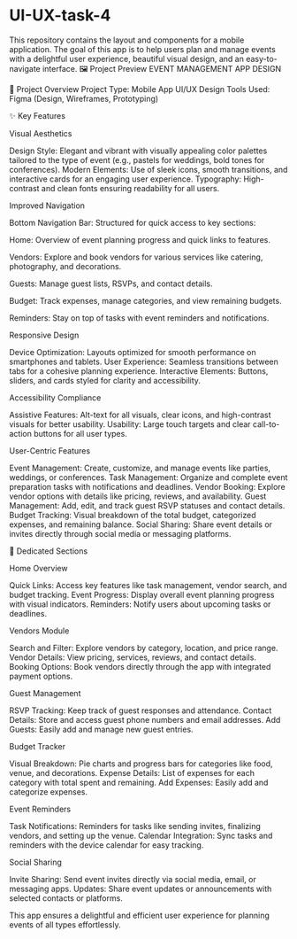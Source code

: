 # UI-UX-task-4
This repository contains the layout and components for a mobile application. The goal of this app is to help users plan and manage events with a delightful user experience, beautiful visual design, and an easy-to-navigate interface.
🖼 Project Preview
EVENT MANAGEMENT APP DESIGN

🔧 Project Overview
Project Type: Mobile App UI/UX Design
Tools Used: Figma (Design, Wireframes, Prototyping)

✨ Key Features

Visual Aesthetics

Design Style: Elegant and vibrant with visually appealing color palettes tailored to the type of event (e.g., pastels for weddings, bold tones for conferences).
Modern Elements: Use of sleek icons, smooth transitions, and interactive cards for an engaging user experience.
Typography: High-contrast and clean fonts ensuring readability for all users.

Improved Navigation

Bottom Navigation Bar: Structured for quick access to key sections:

Home: Overview of event planning progress and quick links to features.

Vendors: Explore and book vendors for various services like catering, photography, and decorations.

Guests: Manage guest lists, RSVPs, and contact details.

Budget: Track expenses, manage categories, and view remaining budgets.

Reminders: Stay on top of tasks with event reminders and notifications.

Responsive Design

Device Optimization: Layouts optimized for smooth performance on smartphones and tablets.
User Experience: Seamless transitions between tabs for a cohesive planning experience.
Interactive Elements: Buttons, sliders, and cards styled for clarity and accessibility.

Accessibility Compliance

Assistive Features: Alt-text for all visuals, clear icons, and high-contrast visuals for better usability.
Usability: Large touch targets and clear call-to-action buttons for all user types.

User-Centric Features

Event Management: Create, customize, and manage events like parties, weddings, or conferences.
Task Management: Organize and complete event preparation tasks with notifications and deadlines.
Vendor Booking: Explore vendor options with details like pricing, reviews, and availability.
Guest Management: Add, edit, and track guest RSVP statuses and contact details.
Budget Tracking: Visual breakdown of the total budget, categorized expenses, and remaining balance.
Social Sharing: Share event details or invites directly through social media or messaging platforms.

📂 Dedicated Sections

Home Overview

Quick Links: Access key features like task management, vendor search, and budget tracking.
Event Progress: Display overall event planning progress with visual indicators.
Reminders: Notify users about upcoming tasks or deadlines.

Vendors Module

Search and Filter: Explore vendors by category, location, and price range.
Vendor Details: View pricing, services, reviews, and contact details.
Booking Options: Book vendors directly through the app with integrated payment options.

Guest Management

RSVP Tracking: Keep track of guest responses and attendance.
Contact Details: Store and access guest phone numbers and email addresses.
Add Guests: Easily add and manage new guest entries.

Budget Tracker

Visual Breakdown: Pie charts and progress bars for categories like food, venue, and decorations.
Expense Details: List of expenses for each category with total spent and remaining.
Add Expenses: Easily add and categorize expenses.

Event Reminders

Task Notifications: Reminders for tasks like sending invites, finalizing vendors, and setting up the venue.
Calendar Integration: Sync tasks and reminders with the device calendar for easy tracking.

Social Sharing

Invite Sharing: Send event invites directly via social media, email, or messaging apps.
Updates: Share event updates or announcements with selected contacts or platforms.

This app ensures a delightful and efficient user experience for planning events of all types effortlessly.

